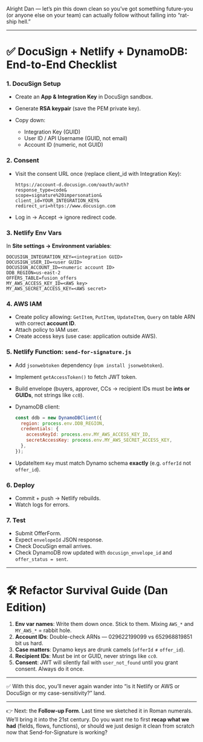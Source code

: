 Alright Dan — let’s pin this down clean so you’ve got something future-you (or anyone else on your team) can actually follow without falling into “rat-ship hell.”

---

# ✅ DocuSign + Netlify + DynamoDB: End-to-End Checklist

### 1. DocuSign Setup

* Create an **App & Integration Key** in DocuSign sandbox.
* Generate **RSA keypair** (save the PEM private key).
* Copy down:

  * Integration Key (GUID)
  * User ID / API Username (GUID, not email)
  * Account ID (numeric, not GUID)

### 2. Consent

* Visit the consent URL once (replace client\_id with Integration Key):

  ```
  https://account-d.docusign.com/oauth/auth?
  response_type=code&
  scope=signature%20impersonation&
  client_id=YOUR_INTEGRATION_KEY&
  redirect_uri=https://www.docusign.com
  ```
* Log in → Accept → ignore redirect code.

### 3. Netlify Env Vars

In **Site settings → Environment variables**:

```
DOCUSIGN_INTEGRATION_KEY=<integration GUID>
DOCUSIGN_USER_ID=<user GUID>
DOCUSIGN_ACCOUNT_ID=<numeric account ID>
DDB_REGION=us-east-2
OFFERS_TABLE=fusion_offers
MY_AWS_ACCESS_KEY_ID=<AWS key>
MY_AWS_SECRET_ACCESS_KEY=<AWS secret>
```

### 4. AWS IAM

* Create policy allowing: `GetItem`, `PutItem`, `UpdateItem`, `Query` on table ARN with correct **account ID**.
* Attach policy to IAM user.
* Create access keys (use case: application outside AWS).

### 5. Netlify Function: `send-for-signature.js`

* Add `jsonwebtoken` dependency (`npm install jsonwebtoken`).
* Implement `getAccessToken()` to fetch JWT token.
* Build envelope (buyers, approver, CCs → recipient IDs must be **ints or GUIDs**, not strings like `cc0`).
* DynamoDB client:

  ```js
  const ddb = new DynamoDBClient({
    region: process.env.DDB_REGION,
    credentials: {
      accessKeyId: process.env.MY_AWS_ACCESS_KEY_ID,
      secretAccessKey: process.env.MY_AWS_SECRET_ACCESS_KEY,
    },
  });
  ```
* UpdateItem `Key` must match Dynamo schema **exactly** (e.g. `offerId` not `offer_id`).

### 6. Deploy

* Commit + push → Netlify rebuilds.
* Watch logs for errors.

### 7. Test

* Submit OfferForm.
* Expect `envelopeId` JSON response.
* Check DocuSign email arrives.
* Check DynamoDB row updated with `docusign_envelope_id` and `offer_status = sent`.

---

# 🛠️ Refactor Survival Guide (Dan Edition)

1. **Env var names**: Write them down once. Stick to them. Mixing `AWS_*` and `MY_AWS_*` = rabbit hole.
2. **Account IDs**: Double-check ARNs — 029622199099 vs 652968819851 bit us hard.
3. **Case matters**: Dynamo keys are drunk camels (`offerId` ≠ `offer_id`).
4. **Recipient IDs**: Must be int or GUID, never strings like `cc0`.
5. **Consent**: JWT will silently fail with `user_not_found` until you grant consent. Always do it once.

---

✅ With this doc, you’ll never again wander into “is it Netlify or AWS or DocuSign or my case-sensitivity?” land.

---

👉 Next: the **Follow-up Form**. Last time we sketched it in Roman numerals. We’ll bring it into the 21st century. Do you want me to first **recap what we had** (fields, flows, functions), or should we just design it clean from scratch now that Send-for-Signature is working?
